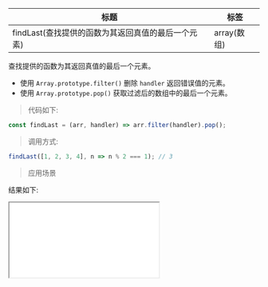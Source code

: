 | 标题                                               | 标签        |
| -------------------------------------------------- | ----------- |
| findLast(查找提供的函数为其返回真值的最后一个元素) | array(数组) |

查找提供的函数为其返回真值的最后一个元素。

- 使用 `Array.prototype.filter()` 删除 `handler` 返回错误值的元素。
- 使用 `Array.prototype.pop()` 获取过滤后的数组中的最后一个元素。

> 代码如下:

```js
const findLast = (arr, handler) => arr.filter(handler).pop();
```

> 调用方式:

```js
findLast([1, 2, 3, 4], n => n % 2 === 1); // 3
```

> 应用场景

<div class="code-editor" data-url="codes/javascript/html/findLast.html" data-language="html"></div>

结果如下:

<iframe src="codes/javascript/html/findLast.html"></iframe>
